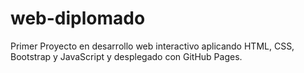# web-diplomado

Primer Proyecto en desarrollo web interactivo aplicando HTML, CSS, Bootstrap y JavaScript y desplegado con GitHub Pages.
